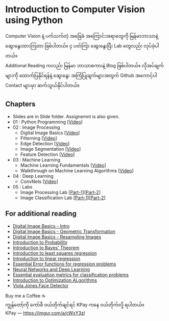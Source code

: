 # Introduction to Computer Vision using Python

Computer Vision နဲ့ ပက်သက်တဲ့ အ​ခြေခံ အ​ကြောင်းအရာ​တွေကို မြန်မာဘာသာနဲ့ ​ဆွေး​နွေးထားကြတာ ဖြစ်ပါတယ်။ ၄ ပတ်ကြာ ​ဆွေး​နွေးပြီး Lab ​တွေလည်း လုပ်ခဲ့ပါတယ်။ 
<br/>
Additional Reading ကလည်း မြန်မာ ဘာသာစကားနဲ့ Blog ဖြစ်ပါတယ်။ လိုအပ်ချက်များကို ထောက်ပြနိုင်ရန်နဲ့ ​ဆွေး​နွေး အကြံပြုချက်များအတွက် ​Github အ​ကောင့်ပါ Contact များမှာ ဆက်သွယ်နိုင်ပါတယ်။

## Chapters

- Slides are in Slide folder. Assignemnt is also given.
- 01 : Python Programming [[Video](https://youtu.be/5MNltrJ2yCA)]
- 02 : Image Processing
     - Digital Image Basics [[Video](https://youtu.be/6ZFBJUIcy6M)]
     - Filterning [[Video](https://youtu.be/AM4DtHhfGaA)]
     - Edge Detection [[Video](https://youtu.be/hHDkMs0LUGk)]
     - Image Segmentation [[Video](https://youtu.be/g0OtPMZW9fU)]
     - Feature Detection [[Video](https://youtu.be/pdcBVxtVr0Y)]
- 03 : Machine Learning
     - Machine Learning Fundamentals [[Video](https://youtu.be/1rhj55RXE38)]
     - Walkthrough on Machine Learning Algorithms [[Video](https://youtu.be/jZS5-3SWFco)]
- 04 : Deep Learning
     - ConvNets [[Video](https://youtu.be/Tsv6fxLbccQ)]
- 05 : Labs
     - Image Processing Lab [[Part-1](https://youtu.be/AT7W-oAFRCA)][[Part-2](https://youtu.be/Pn8KeUqSrVs)] 
     - Image Classification Lab [[Part-1](https://youtu.be/xslqV8Ew9Pw)][[Part-2](https://youtu.be/A9xxvV2x40Q)]

## For additional reading

- [Digital Image Basics - Intro](https://link.medium.com/tHrZ0g0oQlb)
- [Digital Image Basics - Geometric Transformation](https://link.medium.com/TZukeC9oQlb)
- [Digital Image Basics - Resampling Images](https://thuraaung-ai.medium.com/resampling-images-55025fb34ee7)
- [Introduction to Probability](https://thuraaung-1601.medium.com/introduction-to-probability-7b884750aaa1)
- [Introduction to Bayes' Theorem](https://thuraaung-1601.medium.com/introduction-to-bayes-theorem-6deff20e584d)
- [Introduction to least squares regression](https://thuraaung-1601.medium.com/introduction-to-least-squares-regression-409220d6a230)
- [Introduction to linear regression](https://thuraaung-1601.medium.com/introduction-to-linear-regression-with-normal-equation-98e6c1f839f8)
- [Essential Error functions for regression problems](https://thuraaung-1601.medium.com/essential-error-functions-for-regression-problems-31c1431b1c36)
- [Neural Networks and Deep Learning](https://thuraaung-1601.medium.com/neural-networks-and-deep-learning-summary-in-burmese-c576877c3a7d)
- [Essential evaluation metrics for classification problems](https://thuraaung-1601.medium.com/essential-evaluation-metrics-for-classification-problems-267d87d8238)
- [Introduction to Optimization ALgorithms](https://thuraaung-1601.medium.com/optimization-algorithms-for-deep-learning-introduction-d27fdb35e254)
- [Viola Jones Face Detector](https://link.medium.com/NFracLLfpmb)

Buy me a Coffee ☕
<br/>
​ကျွန်​တော့်ကို ကော်ဖီ ဝယ်တိုက်ချင်ရင် KPay က​နေ ဝယ်တိုက်လို့ ရပါတယ်။
<br/>
KPay — https://imgur.com/a/cWxY3zl
